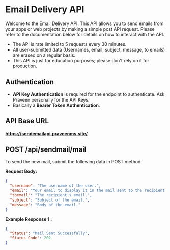 # Email Delivery API

Welcome to the Email Delivery API. This API allows you to send emails from your apps or web projects by making a simple post API request. Please refer to the documentation below for details on how to interact with the API.

- The API is rate limited to 5 requests every 30 minutes.
- All user-submitted data (Usernames, email, subject, message, to emails) are erased on a regular basis.
- This API is just for education purposes; please don't rely on it for production.

## Authentication

- **API Key Authentication** is required for the endpoint to authenticate. Ask Praveen personally for the API Keys.
- Basically a **Bearer Token Authentication**.

## API Base URL

**https://sendemailapi.praveenms.site/**

## POST /api/sendmail/mail

To send the new mail, submit the following data in POST method.

**Request Body:**

```json
{
  "username": "The username of the user.",
  "email": "Your email to display it in the mail sent to the recipient.",
  "toemail": "The recipient's email.",
  "subject": "Subject of the email.",
  "message": "Body of the email."
}
````

**Example Response 1 :**

```json
{
  "Status": "Mail Sent Successfully",
  "Status Code": 202
}
```